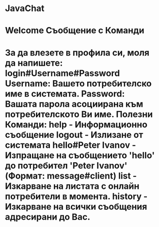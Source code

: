 # JavaChat

Welcome Съобщение с Команди
=================================================================================================================
За да влезете в профила си, моля да напишете: login#Username#Password
Username: Вашето потребителско име в системата.
Password: Вашата парола асоциирана към потребителското Ви име.
Полезни Команди:
help - Информационно съобщение
logout - Излизане от системата
hello#Peter Ivanov - Изпращане на съобщението 'hello' до потребител 'Peter Ivanov' (Формат: message#client)
list - Изкарване на листата с онлайн потребители в момента.
history - Изкарване на всички съобщения адресирани до Вас.
=================================================================================================================
